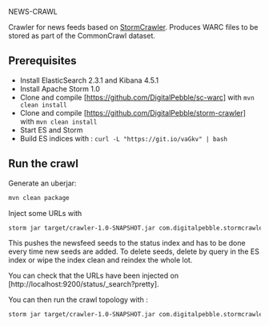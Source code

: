 NEWS-CRAWL

Crawler for news feeds based on [StormCrawler](http://stormcrawler.net). Produces WARC files to be stored as part of the CommonCrawl dataset.

Prerequisites
------------

* Install ElasticSearch 2.3.1 and Kibana 4.5.1
* Install Apache Storm 1.0
* Clone and compile [https://github.com/DigitalPebble/sc-warc] with `mvn clean install`
* Clone and compile [https://github.com/DigitalPebble/storm-crawler] with `mvn clean install`
* Start ES and Storm
* Build ES indices with : `curl -L "https://git.io/vaGkv" | bash`

Run the crawl
------------

Generate an uberjar:
``` sh
mvn clean package
```

Inject some URLs with 

``` sh
storm jar target/crawler-1.0-SNAPSHOT.jar com.digitalpebble.stormcrawler.elasticsearch.ESSeedInjector . feeds -conf es-conf.yaml -conf crawler-conf.yaml -local
```

This pushes the newsfeed seeds to the status index and has to be done every time new seeds are added. To delete seeds, delete by query in the ES index or wipe the index clean and reindex the whole lot.

You can check that the URLs have been injected on [http://localhost:9200/status/_search?pretty].

You can then run the crawl topology with :

``` sh
storm jar target/crawler-1.0-SNAPSHOT.jar com.digitalpebble.stormcrawler.CrawlTopology -conf es-conf.yaml -conf crawler-conf.yaml
```

